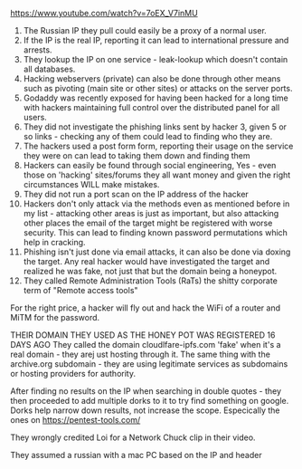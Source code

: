 https://www.youtube.com/watch?v=7oEX_V7inMU

1. The Russian IP they pull could easily be a proxy of a normal user.
2. If the IP is the real IP, reporting it can lead to international pressure and arrests.
3. They lookup the IP on one service - leak-lookup which doesn't contain all databases.
4. Hacking webservers (private) can also be done through other means such as pivoting (main site or other sites) or attacks on the server ports.
5. Godaddy was recently exposed for having been hacked for a long time with hackers maintaining full control over the distributed panel for all users.
6. They did not investigate the phishing links sent by hacker 3, given 5 or so links - checking any of them could lead to finding who they are.
7. The hackers used a post form form, reporting their usage on the service they were on can lead to taking them down and finding them
8. Hackers can easily be found through social engineering, Yes - even those on 'hacking' sites/forums they all want money and given the right circumstances WILL make mistakes.
9. They did not run a port scan on the IP address of the hacker
10. Hackers don't only attack via the methods even as mentioned before in my list - attacking other areas is just as important, but also attacking other places the email of the target might be registered with worse security. This can lead to finding known password permutations which help in cracking.
11. Phishing isn't just done via email attacks, it can also be done via doxing the target. Any real hacker would have investigated the target and realized he was fake, not just that but the domain being a honeypot.
12. They called Remote Administration Tools (RaTs) the shitty corporate term of "Remote access tools" 

For the right price, a hacker will fly out and hack the WiFi of a router and MiTM for the password. 


THEIR DOMAIN THEY USED AS THE HONEY POT WAS REGISTERED 16 DAYS AGO
They called the domain cloudlfare-ipfs.com 'fake' when it's a real domain - they arej ust hosting through it.
The same thing with the archive.org subdomain - they are using legitimate services as subdomains or hosting providers for authority.

After finding no results on the IP when searching in double quotes - they then proceeded to add multiple dorks to it to try find something on google. Dorks help narrow down results, not increase the scope. Especically the ones on https://pentest-tools.com/

They wrongly credited Loi for a Network Chuck clip in their video.

They assumed a russian with a mac PC based on the IP and header

